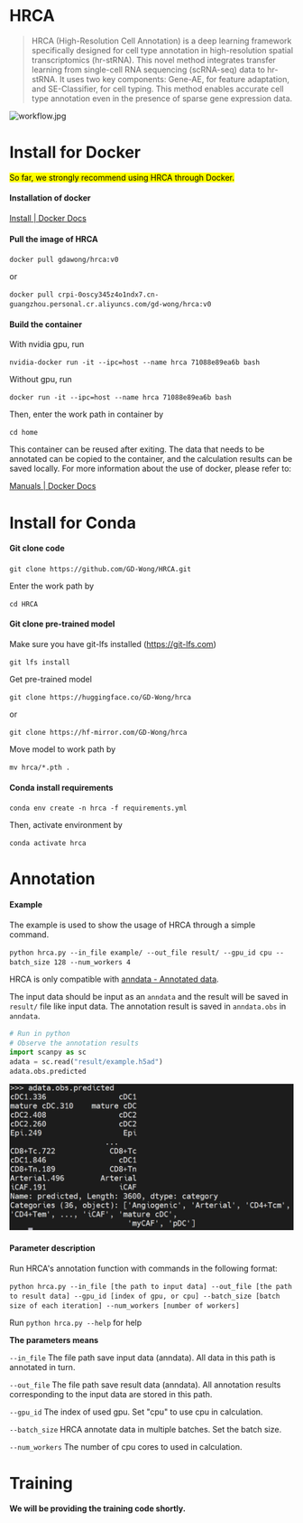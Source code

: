 # HRCA

> HRCA (High-Resolution Cell Annotation) is a deep learning framework specifically designed for cell type annotation in high-resolution spatial transcriptomics (hr-stRNA). This novel method integrates transfer learning from single-cell RNA sequencing (scRNA-seq) data to hr-stRNA. It uses two key components: Gene-AE, for feature adaptation, and SE-Classifier, for cell typing. This method enables accurate cell type annotation even in the presence of sparse gene expression data.

![workflow.jpg](fig/workflow.jpg)

# **Install for Docker**

<mark>So far, we strongly recommend using HRCA through Docker.</mark>

#### Installation of docker

[Install | Docker Docs](https://docs.docker.com/engine/install/)

#### Pull the image of HRCA

`docker pull gdawong/hrca:v0`

or

`docker pull crpi-0oscy345z4o1ndx7.cn-guangzhou.personal.cr.aliyuncs.com/gd-wong/hrca:v0`

#### Build the container

With nvidia gpu, run

`nvidia-docker run -it --ipc=host --name hrca 71088e89ea6b bash`

Without gpu, run

`docker run -it --ipc=host --name hrca 71088e89ea6b bash`

Then, enter the work path in container by

`cd home`

This container can be reused after exiting. The data that needs to be annotated can be copied to the container, and the calculation results can be saved locally. For more information about the use of docker, please refer to:

[Manuals | Docker Docs](https://docs.docker.com/manuals/)

# Install for Conda

#### Git clone code

`git clone https://github.com/GD-Wong/HRCA.git`

Enter the work path by

`cd HRCA`

#### Git clone pre-trained model

Make sure you have git-lfs installed (https://git-lfs.com)

`git lfs install`

Get pre-trained model

`git clone https://huggingface.co/GD-Wong/hrca` 

or

`git clone https://hf-mirror.com/GD-Wong/hrca`

Move model to work path by

`mv hrca/*.pth .`

#### Conda install requirements

`conda env create -n hrca -f requirements.yml`

Then, activate environment by

`conda activate hrca`

# Annotation

#### Example

The example is used to show the usage of HRCA through a simple command.

`python hrca.py --in_file example/ --out_file result/ --gpu_id cpu --batch_size 128 --num_workers 4`

HRCA is only compatible with [anndata - Annotated data](https://anndata.readthedocs.io/en/latest/).

The input data should be input as an `anndata` and the result will be saved in `result/` file like input data. The annotation result is saved in `anndata.obs` in `anndata`.

```python
# Run in python
# Observe the annotation results
import scanpy as sc
adata = sc.read("result/example.h5ad")
adata.obs.predicted
```

<img title="" src="fig/annotation_result.jpg" alt="annotation_result.jpg" width="651">

#### Parameter description

Run HRCA's annotation function with commands in the following format:

`python hrca.py --in_file [the path to input data] --out_file [the path to result data] --gpu_id [index of gpu, or cpu] --batch_size [batch size of each iteration] --num_workers [number of workers]`

Run `python hrca.py --help` for help 

**The parameters means**

`--in_file`  The file path save input data (anndata). All data in this path is annotated in turn.

`--out_file`  The file path save result data (anndata). All annotation results corresponding to the input data are stored in this path.

`--gpu_id`  The index of used gpu.  Set "cpu" to use cpu in calculation.

`--batch_size`  HRCA annotate data in multiple batches. Set the batch size. 

`--num_workers`  The number of cpu cores to used in calculation.

# Training
#### We will be providing the training code shortly.
